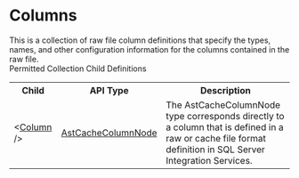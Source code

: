 # Columns

<div class="LanguageSummary"><div class ="SummaryItem">This is a collection of raw file column definitions that specify the types, names, and other configuration information for the columns contained in the raw file.</div></div><div class="SchemaBindingGroup"><div class="SchemaBindingGroupHeader">Permitted Collection Child Definitions</div><table id="SchemaBindingList" class="SchemaBindingList"><tbody><tr><th class="SchemaBindingNameColumnHeader">Child</th><th class="SchemaBindingTypeColumnHeader">API Type</th><th class="SchemaBindingSummaryColumnHeader">Description</th></tr><tr class="cd0"><td class="SchemaBindingName"><span class="punc">&lt;</span><a href=Varigence.Languages.Biml.Transformation.AstCacheColumnNode.html">Column</a><span class="punc"> /&gt;</span></td><td class="SchemaBindingType"><a href="../api-reference/Varigence.Languages.Biml.Transformation.AstCacheColumnNode.html">AstCacheColumnNode</a></td><td class="SchemaBindingSummary">The AstCacheColumnNode type corresponds directly to a column that is defined in a raw or cache file format definition in SQL Server Integration Services.</td></tr></tbody></table></div>